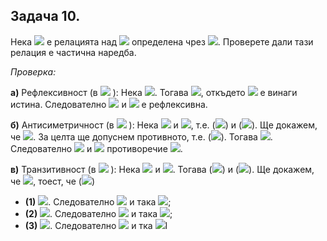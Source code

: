 ## Задача 10.

Нека <img src="https://latex.codecogs.com/svg.latex?\Large&space;\unlhd"> е релацията над <img src="https://latex.codecogs.com/svg.latex?\Large&space;\mathbb{Z}"> определена чрез <img src="https://latex.codecogs.com/svg.latex?\Large&space;x\{\unlhd}y\Leftrightarrow{x=y}{\;}\lor{\;}x+1<y">. Проверете дали тази релация е частична наредба.

*Проверка:*

**а)** Рефлексивност (в <img src="https://latex.codecogs.com/svg.latex?\Large&space;\mathbb{Z}"> ): Нека <img src="https://latex.codecogs.com/svg.latex?\Large&space;x\in{\mathbb{Z}}">. Тогава <img src="https://latex.codecogs.com/svg.latex?\Large&space;x=x">, откъдето <img src="https://latex.codecogs.com/svg.latex?\Large&space;x=x{\;}\lor{\;}x+1<x"> е винаги истина. Следователно <img src="https://latex.codecogs.com/svg.latex?\Large&space;x{\unlhd}x"> и <img src="https://latex.codecogs.com/svg.latex?\Large&space;\unlhd"> е рефлексивна.

**б)** Антисиметричност (в <img src="https://latex.codecogs.com/svg.latex?\Large&space;\mathbb{Z}"> ): Нека <img src="https://latex.codecogs.com/svg.latex?\Large&space;x\unlhd{y}"> и <img src="https://latex.codecogs.com/svg.latex?\Large&space;y\unlhd{x}">, т.е. (<img src="https://latex.codecogs.com/svg.latex?\Large&space;x=y{\;}\lor{\;}x+1<y">) и (<img src="https://latex.codecogs.com/svg.latex?\Large&space;y=x{\;}\lor{\;}y+1<x">). Ще докажем, че <img src="https://latex.codecogs.com/svg.latex?\Large&space;x=y">. За целта ще допуснем противното, т.е. (<img src="https://latex.codecogs.com/svg.latex?\Large&space;x\neq{y}">). Тогава <img src="https://latex.codecogs.com/svg.latex?\Large&space;\neg{(y=x)}">. Следователно <img src="https://latex.codecogs.com/svg.latex?\Large&space;x+1<y"> и <img src="https://latex.codecogs.com/svg.latex?\Large&space;y+1<x\Rightarrow"> противоречие <img src="https://latex.codecogs.com/svg.latex?\Large&space;\Rightarrow{x=y}">.

**в)** Транзитивност (в <img src="https://latex.codecogs.com/svg.latex?\Large&space;\mathbb{Z}"> ): Нека <img src="https://latex.codecogs.com/svg.latex?\Large&space;x\unlhd{y}"> и <img src="https://latex.codecogs.com/svg.latex?\Large&space;y\unlhd{z}">. Тогава (<img src="https://latex.codecogs.com/svg.latex?\Large&space;x=y{\;}\lor{\;}x+1<y">) и (<img src="https://latex.codecogs.com/svg.latex?\Large&space;y=z{\;}\lor{\;}y+1<z">). Ще докажем, че <img src="https://latex.codecogs.com/svg.latex?\Large&space;x\unlhd{z}">, тоест, че (<img src="https://latex.codecogs.com/svg.latex?\Large&space;x=z{\;}\lor{\;}x+1<z">)

- **(1)** <img src="https://latex.codecogs.com/svg.latex?\Large&space;x=y,y=z">. Следователно <img src="https://latex.codecogs.com/svg.latex?\Large&space;x=z"> и така <img src="https://latex.codecogs.com/svg.latex?\Large&space;x\unlhd{z}">;<br>
- **(2)** <img src="https://latex.codecogs.com/svg.latex?\Large&space;x=y,y=z">. Следователно <img src="https://latex.codecogs.com/svg.latex?\Large&space;x=z"> и така <img src="https://latex.codecogs.com/svg.latex?\Large&space;x\unlhd{z}">;<br>
- **(3)** <img src="https://latex.codecogs.com/svg.latex?\Large&space;x+1<y,y=z">. Следователно <img src="https://latex.codecogs.com/svg.latex?\Large&space;x+1<z"> и тка <img src="https://latex.codecogs.com/svg.latex?\Large&space;x\unlhd{z}">l<br>
